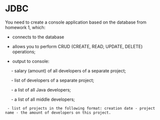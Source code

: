 # JDBC
You need to create a console application based on the database from homework 1, which:


- connects to the database

- allows you to perform CRUD (CREATE, READ, UPDATE, DELETE) operations;

- output to console:

     - salary (amount) of all developers of a separate project;
     
     - list of developers of a separate project;
     
     - a list of all Java developers;
     
     - a list of all middle developers;
     
     - list of projects in the following format: creation date - project name - the amount of developers on this project.
